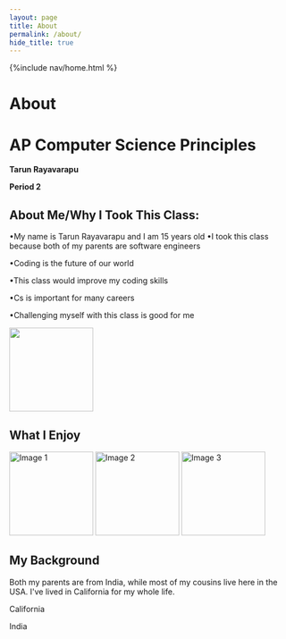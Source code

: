 ```yaml
---
layout: page
title: About
permalink: /about/
hide_title: true
---
```


{%include nav/home.html %}

<h1>About<h1>
<h1>AP Computer Science Principles</h1>

**Tarun Rayavarapu**

**Period 2**


<h2>About Me/Why I Took This Class:</h2>


•My name is Tarun Rayavarapu and I am 15 years old
•I took this class because both of my parents are software engineers

•Coding is the future of our world

•This class would improve my coding skills

•Cs is important for many careers

•Challenging myself with this class is good for me

<td width = "200"><img src="{{site.baseurl}}/images/IMG_6721 (1).JPG" height="150" title="Me and Groupmates" alt=""></td>



<h2>What I Enjoy</h2>

<img src="https://upload.wikimedia.org/wikipedia/commons/thumb/d/d3/Soccerball.svg/500px-Soccerball.svg.png" alt="Image 1" width="150">

<img src="https://static.vecteezy.com/system/resources/thumbnails/011/421/099/small/realistic-vector-basketball-isolated-png.png" alt="Image 2" width="150">

<img src="https://png.pngtree.com/png-clipart/20221001/ourmid/pngtree-fast-food-big-ham-burger-png-image_6244235.png" alt="Image 3" width="150">



<h2>My Background</h2>
Both my parents are from India, while most of my cousins live here in the USA. I've lived in California for my whole life.


<div class="flag-container">
    <div class="flag" id="californiaFlag">
        <p>California</p>
    </div>
    <div class="flag" id="indiaFlag">
        <p>India</p>
    </div>
</div>




<script>
     // JavaScript to dynamically insert image URLs
    var californiaFlagUrl = "https://upload.wikimedia.org/wikipedia/commons/0/01/Flag_of_California.svg";
    var indiaFlagUrl = "https://upload.wikimedia.org/wikipedia/en/4/41/Flag_of_India.svg";




    document.getElementById('californiaFlag').innerHTML = '<img src="' + californiaFlagUrl + '" alt="California Flag"><p>California</p>';
    document.getElementById('indiaFlag').innerHTML = '<img src="' + indiaFlagUrl + '" alt="Indian Flag"><p>India</p>';